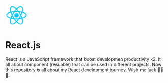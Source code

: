<img src="project-images/react-logo.png" alt="React logo" width=70 height="70">

# React.js  
React is a JavaScript framework that boost developmen productivity x2. It all about component (resuable) that can be used in different projects. Now this repository is all about my React development journey. Wish me luck 💪🏽💯.
